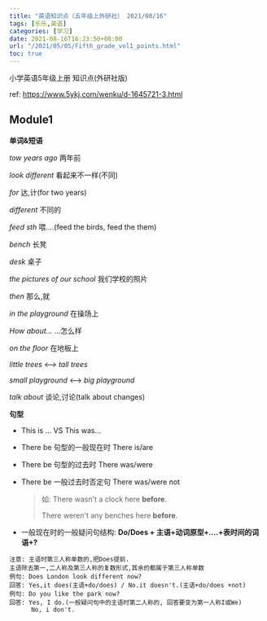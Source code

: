 ```yaml
---
title: "英语知识点（五年级上外研社） 2021/08/16"
tags: [乐乐,英语]
categories: [学习]
date: 2021-08-16T16:23:50+08:00
url: "/2021/05/05/Fifth_grade_vol1_points.html"
toc: true
---
```


小学英语5年级上册 知识点(外研社版)

ref: https://www.5ykj.com/wenku/d-1645721-3.html

<!--more-->

## Module1

**单词&短语**

*tow years ago* 两年前

*look different* 看起来不一样(不同)

*for* 达,计(for two years)

*different* 不同的

*feed sth* 喂....(feed the birds, feed the them)

*bench* 长凳

*desk* 桌子

*the pictures of our school* 我们学校的照片

*then* 那么,就

*in the playground* 在操场上

*How about...* ...怎么样

*on the floor* 在地板上

*little trees* <--> *tall trees*

*small playground*  <--> *big playground*

*talk about* 谈论,讨论(talk about changes)

**句型**

- This is ... VS This was...
- There be 句型的一般现在时 There is/are
- There be 句型的过去时 There was/were
- There be 一般过去时否定句 There was/were not

    >如: There wasn't a clock here **before**.
    >
    >    There weren't any benches here **before**.
- 一般现在时的一般疑问句结构: **Do/Does + 主语+动词原型+....+表时间的词语+?**
```
注意: 主语时第三人称单数的,把Does提前.
主语除去第一,二人称及第三人称的复数形式,其余的都属于第三人称单数
例句: Does London look different now?
回答: Yes,it does(主语+do/does) / No.it doesn't.(主语+do/does +not)
例句: Do you like the park now?
回答: Yes, I do.(一般疑问句中的主语时第二人称的, 回答要变为第一人称I或We)
      No, i don't.
```